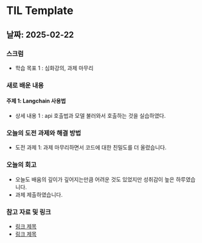 # TIL Template

## 날짜: 2025-02-22

### 스크럼
- 학습 목표 1 : 심화강의, 과제 마무리

### 새로 배운 내용
#### 주제 1: Langchain 사용법
- 상세 내용 1 : api 호출법과 모델 불러와서 호출하는 것을 실습하였다.

### 오늘의 도전 과제와 해결 방법
- 도전 과제 1: 과제 마무리하면서 코드에 대한 친밀도를 더 올렸습니다.

### 오늘의 회고
- 오늘도 배움의 깊이가 깊어지는만큼 어려운 것도 있었지만 성취감이 높은 하루였습니다.
- 과제 제출하였습니다.

### 참고 자료 및 링크
- [링크 제목](URL)
- [링크 제목](URL)
